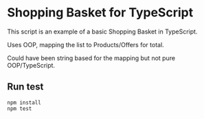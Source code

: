 # Shopping Basket for TypeScript

This script is an example of a basic Shopping Basket in TypeScript.

Uses OOP, mapping the list to Products/Offers for total.

Could have been string based for the mapping but not pure OOP/TypeScript.

## Run test

```
npm install
npm test
```

